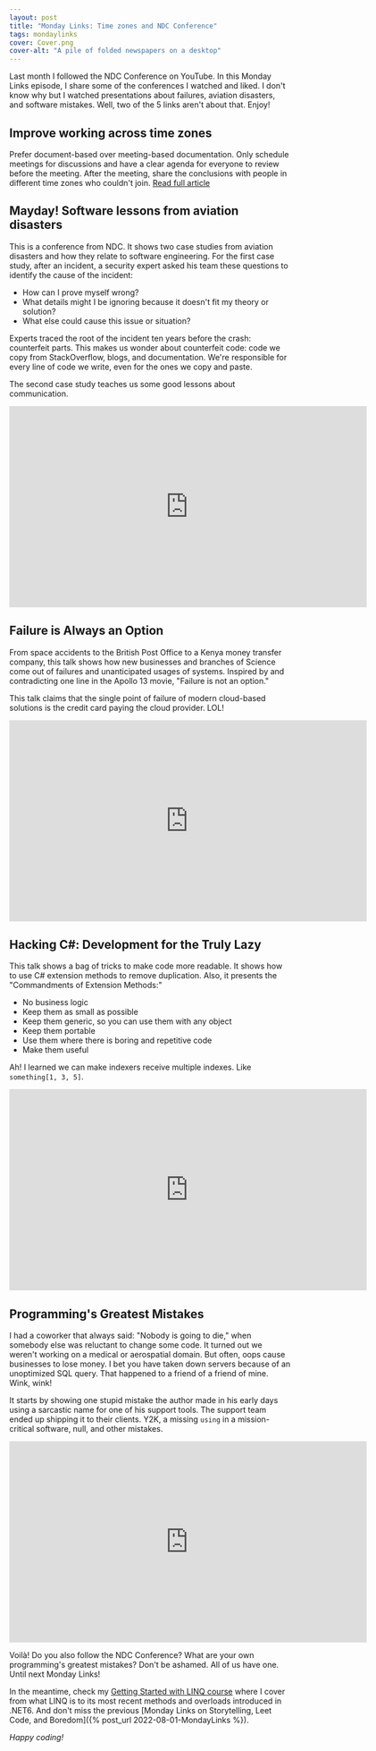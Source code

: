 ```yaml
---
layout: post
title: "Monday Links: Time zones and NDC Conference"
tags: mondaylinks
cover: Cover.png
cover-alt: "A pile of folded newspapers on a desktop"
---
```


Last month I followed the NDC Conference on YouTube. In this Monday Links episode, I share some of the conferences I watched and liked. I don't know why but I watched presentations about failures, aviation disasters, and software mistakes. Well, two of the 5 links aren't about that. Enjoy!

## Improve working across time zones

Prefer document-based over meeting-based documentation. Only schedule meetings for discussions and have a clear agenda for everyone to review before the meeting. After the meeting, share the conclusions with people in different time zones who couldn't join. [Read full article](https://askwhy.substack.com/p/improve-working-across-time-zones)

## Mayday! Software lessons from aviation disasters

This is a conference from NDC. It shows two case studies from aviation disasters and how they relate to software engineering. For the first case study, after an incident, a security expert asked his team these questions to identify the cause of the incident:

* How can I prove myself wrong?
* What details might I be ignoring because it doesn't fit my theory or solution?
* What else could cause this issue or situation?

Experts traced the root of the incident ten years before the crash: counterfeit parts. This makes us wonder about counterfeit code: code we copy from StackOverflow, blogs, and documentation. We're responsible for every line of code we write, even for the ones we copy and paste.

The second case study teaches us some good lessons about communication.

<div class="video-container">
<iframe src="https://www.youtube-nocookie.com/embed/_oPzRQExVvM?rel=0&fs=0" width="640" height="360" frameborder="0"></iframe>
</div>

## Failure is Always an Option

From space accidents to the British Post Office to a Kenya money transfer company, this talk shows how new businesses and branches of Science come out of failures and unanticipated usages of systems. Inspired by and contradicting one line in the Apollo 13 movie, "Failure is not an option."

This talk claims that the single point of failure of modern cloud-based solutions is the credit card paying the cloud provider. LOL!

<div class="video-container">
<iframe src="https://www.youtube-nocookie.com/embed/Av3QP940L2c?rel=0&fs=0" width="640" height="360" frameborder="0"></iframe>
</div>

## Hacking C#: Development for the Truly Lazy

This talk shows a bag of tricks to make code more readable. It shows how to use C# extension methods to remove duplication. Also, it presents the "Commandments of Extension Methods:"

* No business logic
* Keep them as small as possible
* Keep them generic, so you can use them with any object
* Keep them portable
* Use them where there is boring and repetitive code
* Make them useful

Ah! I learned we can make indexers receive multiple indexes. Like `something[1, 3, 5]`.

<div class="video-container">
<iframe src="https://www.youtube-nocookie.com/embed/0ial6pfgV9g?rel=0&fs=0" width="640" height="360" frameborder="0"></iframe>
</div>

## Programming's Greatest Mistakes

I had a coworker that always said: "Nobody is going to die," when somebody else was reluctant to change some code. It turned out we weren't working on a medical or aerospatial domain. But often, oops cause businesses to lose money. I bet you have taken down servers because of an unoptimized SQL query. That happened to a friend of a friend of mine. Wink, wink!

It starts by showing one stupid mistake the author made in his early days using a sarcastic name for one of his support tools. The support team ended up shipping it to their clients. Y2K, a missing `using` in a mission-critical software, null, and other mistakes.

<div class="video-container">
<iframe src="https://www.youtube-nocookie.com/embed/qC_ioJQpv4E?rel=0&fs=0" width="640" height="360" frameborder="0"></iframe>
</div>

Voilà! Do you also follow the NDC Conference? What are your own programming's greatest mistakes? Don't be ashamed. All of us have one. Until next Monday Links!

In the meantime, check my [Getting Started with LINQ course](https://www.educative.io/courses/getting-started-linq-c-sharp) where I cover from what LINQ is to its most recent methods and overloads introduced in .NET6. And don't miss the previous [Monday Links on Storytelling, Leet Code, and Boredom]({% post_url 2022-08-01-MondayLinks %}).

_Happy coding!_